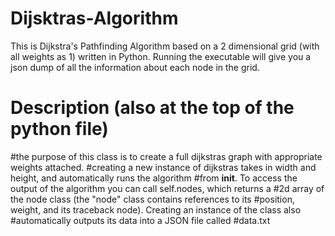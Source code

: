 # Dijsktras-Algorithm
This is Dijkstra's Pathfinding Algorithm based on a 2 dimensional grid (with all weights as 1) written in Python. Running the executable will give you a json dump of all the information about each node in the grid.


# Description (also at the top of the python file)
#the purpose of this class is to create a full dijkstras graph with appropriate weights attached. 
#creating a new instance of dijkstras takes in width and height, and automatically runs the algorithm
#from __init__. To access the output of the algorithm you can call self.nodes, which returns a 
#2d array of the node class (the "node" class contains references to its
#position, weight, and its traceback node). Creating an instance of the class also 
#automatically outputs its data into a JSON file called
#data.txt
